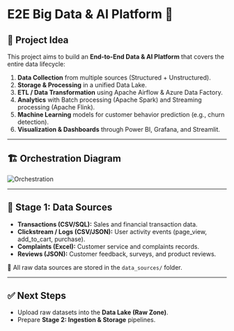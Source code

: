 # E2E Big Data & AI Platform 🚀

## 🎯 Project Idea
This project aims to build an **End-to-End Data & AI Platform** that covers the entire data lifecycle:

1. **Data Collection** from multiple sources (Structured + Unstructured).  
2. **Storage & Processing** in a unified Data Lake.  
3. **ETL / Data Transformation** using Apache Airflow & Azure Data Factory.  
4. **Analytics** with Batch processing (Apache Spark) and Streaming processing (Apache Flink).  
5. **Machine Learning** models for customer behavior prediction (e.g., churn detection).  
6. **Visualization & Dashboards** through Power BI, Grafana, and Streamlit.  

---

## 🏗️ Orchestration Diagram
![Orchestration](images/orchestration.png)

---

## 📂 Stage 1: Data Sources

- **Transactions (CSV/SQL):** Sales and financial transaction data.  
- **Clickstream / Logs (CSV/JSON):** User activity events (page_view, add_to_cart, purchase).  
- **Complaints (Excel):** Customer service and complaints records.  
- **Reviews (JSON):** Customer feedback, surveys, and product reviews.  

📌 All raw data sources are stored in the `data_sources/` folder.  

---

## ✅ Next Steps
- Upload raw datasets into the **Data Lake (Raw Zone)**.  
- Prepare **Stage 2: Ingestion & Storage** pipelines.  
